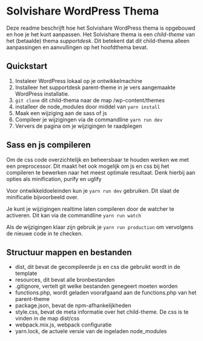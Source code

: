 # Solvishare WordPress Thema
Deze readme beschrijft hoe het Solvishare WordPress thema is opgebouwd en hoe je het kunt aanpassen.
Het Solvishare thema is een _child-theme_ van het (betaalde) thema _supportdesk_.
Dit betekent dat dit child-thema alleen aanpassingen en aanvullingen op het hoofdthema bevat.

## Quickstart
1. Instaleer WordPress lokaal op je ontwikkelmachine
2. Installeer het supportdesk parent-theme in je vers aangemaakte WordPress installatie.
3. `git clone` dit child-thema naar de map /wp-content/themes
4. installeer de node_modules door middel van `yarn install`
5. Maak een wijziging aan de sass of js
6. Compileer je wijzigingen via de commandline `yarn run dev`
7. Ververs de pagina om je wijzigingen te raadplegen

## Sass en js compileren
Om de css code overzichtelijk en beheersbaar te houden werken we met een preprocessor.
Dit maakt het ook mogelijk om js en css bij het compileren te bewerken naar het meest optimale resultaat.
Denk hierbij aan opties als minification, purify en uglify

Voor ontwikkeldoeleinden kun je `yarn run dev` gebruiken. Dit slaat de minificatie bijvoorbeeld over.

Je kunt je wijzigingen realtime laten compileren door de watcher te activeren.
Dit kan via de commandline `yarn run watch`

Als de wijzigingen klaar zijn gebruik je `yarn run production` om vervolgens de nieuwe code in te checken.

## Structuur mappen en bestanden
- dist, dit bevat de gecompileerde js en css die gebruikt wordt in de template
- resources, dit bevat alle bronbestanden
- .gitignore, vertelt git welke bestanden genegeert moeten worden
- functions.php, wordt geladen voorafgaand aan de functions.php van het parent-theme
- package.json, bevat de npm-afhankelijkheden
- style.css, bevat de meta informatie over het child-theme. De css is te vinden in de map dist/css
- webpack.mix.js, webpack configuratie
- yarn.lock, de actuele versie van de ingeladen node_modules
